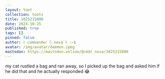 ```yaml
---
layout: toot
collection: toots
title: 1025215000
date: 2024-10-25
published: true
tags: []
pinned: false
author: ⸸ commander ░ nova ⸸ :~$
avatar: /img/avatar/daemon.jpeg
mastodon: https://mastodon.online/@cmdr_nova/1025215000
---
```


my cat rustled a bag and ran away, so I picked up the bag and asked him if he did that and he actually responded 😂

